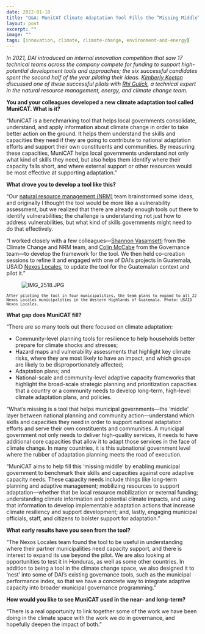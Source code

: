 ```yaml
---
date: 2022-01-18
title: "Q&A: MuniCAT Climate Adaptation Tool Fills the “Missing Middle”"
layout: post
excerpt: ""
image: ""
tags: [innovation, climate, climate-change, environment-and-energy]
---
```

<p><em>In 2021, DAI introduced an internal innovation competition that saw 17 technical teams across the company compete for funding to support high-potential development tools and approaches; the six successful candidates spent the second half of the year piloting their ideas. <a href="https://www.linkedin.com/in/kimberlyekeeton/">Kimberly Keeton</a> discussed one of these successful pilots with <a href="https://www.dai.com/who-we-are/our-team/rhiannon-gulick">Rhi Gulick</a>, a technical expert in the natural resource management, energy, and climate change team.</em></p><p><strong>You and your colleagues developed a new climate adaptation tool called MuniCAT. What is it?</strong></p><p>“MuniCAT is a benchmarking tool that helps local governments consolidate, understand, and apply information about climate change in order to take better action on the ground. It helps them understand the skills and capacities they need if they are going to contribute to national adaptation efforts and support their own constituents and communities. By measuring these capacities, MuniCAT helps local governments understand not only what kind of skills they need, but also helps them identify where their capacity falls short, and where external support or other resources would be most effective at supporting adaptation.”</p><p><strong>What drove you to develop a tool like this?</strong></p><p>“Our <a href="https://www.dai.com/our-work/solutions/environment-solutions/natural-resource-management">natural resource management (NRM)</a> team brainstormed some ideas, and originally I thought the tool would be more like a vulnerability assessment, but we realized that there are already enough tools out there to identify vulnerabilities; the challenge is understanding not just how to address vulnerabilities, but what kind of skills governments might need to do that effectively.</p><p>“I worked closely with a few colleagues—<a href="https://www.dai.com/who-we-are/our-team/shannon-Vasamsetti">Shannon Vasamsetti</a> from the Climate Change and NRM team, and <a href="https://www.dai.com/who-we-are/our-team/colin-mccabe">Colin McCabe</a> from the Governance team—to develop the framework for the tool. We then held co-creation sessions to refine it and engaged with one of DAI’s projects in Guatemala, USAID <a href="https://www.dai.com/our-work/projects/guatemala-nexos-locales">Nexos Locales</a>, to update the tool for the Guatemalan context and pilot it.”</p><figure class="kg-card kg-image-card"><img src="https://pubs.ghost.io/uploads/IMG_2518.JPG" class="kg-image" alt="IMG_2518.JPG" loading="lazy"></figure><p><code><code>After piloting the tool in four municipalities, the team plans to expand to all 22 Nexos Locales municipalities in the Western Highlands of Guatemala. Photo: USAID Nexos Locales.</code></code></p><p><strong>What gap does MuniCAT fill?</strong></p><p>“There are so many tools out there focused on climate adaptation:</p><ul><li>Community-level planning tools for resilience to help households better prepare for climate shocks and stresses;</li><li>Hazard maps and vulnerability assessments that highlight key climate risks, where they are most likely to have an impact, and which groups are likely to be disproportionately affected;</li><li>Adaptation plans; and</li><li>National-scale and community-level adaptive capacity frameworks that highlight the broad-scale strategic planning and prioritization capacities that a country or a community needs to develop long-term, high-level climate adaptation plans, and policies.</li></ul><p>“What’s missing is a tool that helps municipal governments—the ‘middle’ layer between national planning and community action—understand which skills and capacities they need in order to support national adaptation efforts and serve their own constituents and communities. A municipal government not only needs to deliver high-quality services, it needs to have additional core capacities that allow it to adapt those services in the face of climate change. In many countries, it is this subnational government level where the rubber of adaptation planning meets the road of execution.</p><p>“MuniCAT aims to help fill this ‘missing middle’ by enabling municipal government to benchmark their skills and capacities against core adaptive capacity needs. These capacity needs include things like long-term planning and adaptive management; mobilizing resources to support adaptation—whether that be local resource mobilization or external funding; understanding climate information and potential climate impacts, and using that information to develop implementable adaptation actions that increase climate resiliency and support development; and, lastly, engaging municipal officials, staff, and citizens to bolster support for adaptation.”</p><p><strong>What early results have you seen from the tool?</strong></p><p>“The Nexos Locales team found the tool to be useful in understanding where their partner municipalities need capacity support, and there is interest to expand its use beyond the pilot. We are also looking at opportunities to test it in Honduras, as well as some other countries. In addition to being a tool in the climate change space, we also designed it to ‘nest’ into some of DAI’s existing governance tools, such as the municipal performance index, so that we have a concrete way to integrate adaptive capacity into broader municipal governance programming.”</p><p><strong>How would you like to see MuniCAT used in the near- and long-term?</strong></p><p>“There is a real opportunity to link together some of the work we have been doing in the climate space with the work we do in governance, and hopefully deepen the impact of both.”</p>
  